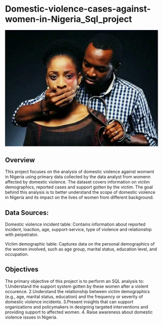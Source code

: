 # Domestic-violence-cases-against-women-in-Nigeria_Sql_project
![closedmouth](https://github.com/bellaudeh/Domestic-violence-cases-against-women-in-Nigeria_Sql_project/blob/main/closed%20mouth.png)

## Overview
This project focuses on the analysis of domestic violence against womwnt in Nigeria using primary data collected by the data analyst from womenn affected by domestic violence. The dataset covers information on victim demographics, reported cases and support gotten by the victim. The goal behind this analysis is to better understand the scope of domestic violence in Nigeria and its impact on the lives of women from different background.

## Data Sources:
Domestic violence incident table: Contains information about reported incident, loaction, age, support-service, type of violence and relationship with perpetrator.

Victim demographic table: Captures data on the personal demographics of the women involved, such as age group, marital status, education level, and occupation.

## Objectives
The primary objective of this project is to perform an SQL analysis to: <br/>
1.Understand the support system gotten by these women after a violent occurence.
2.Understand the relationship between victim demographics (e.g., age, marital status, education) and the frequency or severity of domestic violence incidents.
3.Present insights that can support organizations and policymakers in designing targeted interventions and providing support to affected women.
4. Raise awareness about domestic violence issues in Nigeria.
